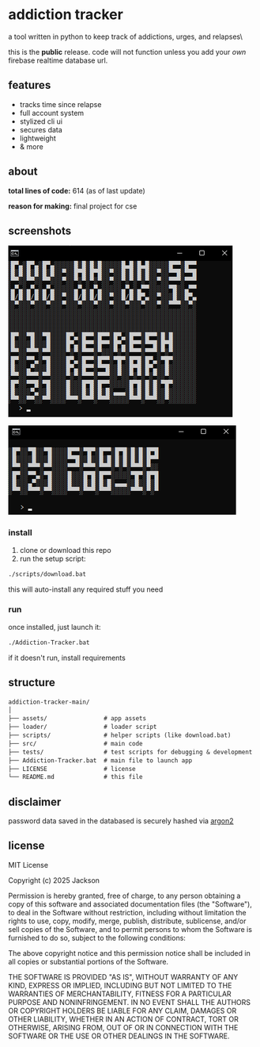 # addiction tracker

a tool written in python to keep track of addictions, urges, and relapses\

this is the **public** release. code will not function unless you add your *own* firebase realtime database url.

## features

- tracks time since relapse
- full account system
- stylized cli ui
- secures data
- lightweight
- & more

## about

**total lines of code:** 614 (as of last update)

**reason for making:** final project for cse

## screenshots

![Main UI](assets/mainui.png)

![Login UI](assets/loginui.png)

### install

1. clone or download this repo  
2. run the setup script:

```bash
./scripts/download.bat
```

this will auto-install any required stuff you need

### run

once installed, just launch it:

```bash
./Addiction-Tracker.bat
```

if it doesn't run, install requirements

## structure

```txt
addiction-tracker-main/
│
├── assets/                # app assets
├── loader/                # loader script
├── scripts/               # helper scripts (like download.bat)
├── src/                   # main code
├── tests/                 # test scripts for debugging & development
├── Addiction-Tracker.bat  # main file to launch app
├── LICENSE                # license
└── README.md              # this file
```

## disclaimer

password data saved in the databased is securely hashed via [argon2](https://en.wikipedia.org/wiki/Argon2)

## license

MIT License

Copyright (c) 2025 Jackson

Permission is hereby granted, free of charge, to any person obtaining a copy
of this software and associated documentation files (the "Software"), to deal
in the Software without restriction, including without limitation the rights
to use, copy, modify, merge, publish, distribute, sublicense, and/or sell
copies of the Software, and to permit persons to whom the Software is
furnished to do so, subject to the following conditions:

The above copyright notice and this permission notice shall be included in all
copies or substantial portions of the Software.

THE SOFTWARE IS PROVIDED "AS IS", WITHOUT WARRANTY OF ANY KIND, EXPRESS OR
IMPLIED, INCLUDING BUT NOT LIMITED TO THE WARRANTIES OF MERCHANTABILITY,
FITNESS FOR A PARTICULAR PURPOSE AND NONINFRINGEMENT. IN NO EVENT SHALL THE
AUTHORS OR COPYRIGHT HOLDERS BE LIABLE FOR ANY CLAIM, DAMAGES OR OTHER
LIABILITY, WHETHER IN AN ACTION OF CONTRACT, TORT OR OTHERWISE, ARISING FROM,
OUT OF OR IN CONNECTION WITH THE SOFTWARE OR THE USE OR OTHER DEALINGS IN THE
SOFTWARE.

